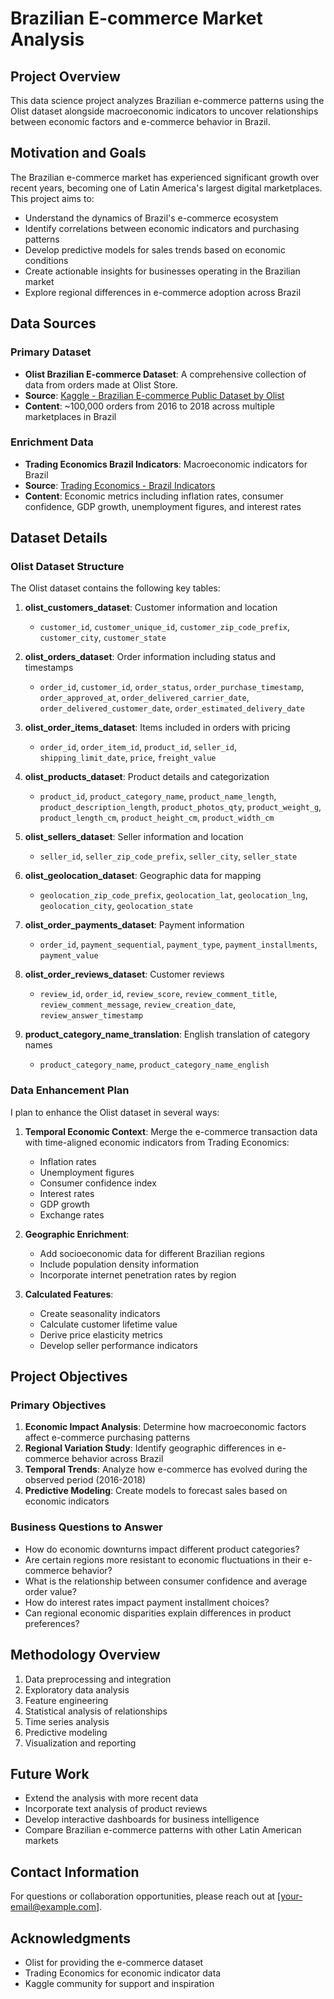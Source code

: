 # Brazilian E-commerce Market Analysis

## Project Overview
This data science project analyzes Brazilian e-commerce patterns using the Olist dataset alongside macroeconomic indicators to uncover relationships between economic factors and e-commerce behavior in Brazil.

## Motivation and Goals
The Brazilian e-commerce market has experienced significant growth over recent years, becoming one of Latin America's largest digital marketplaces. This project aims to:

- Understand the dynamics of Brazil's e-commerce ecosystem
- Identify correlations between economic indicators and purchasing patterns
- Develop predictive models for sales trends based on economic conditions
- Create actionable insights for businesses operating in the Brazilian market
- Explore regional differences in e-commerce adoption across Brazil

## Data Sources

### Primary Dataset
- **Olist Brazilian E-commerce Dataset**: A comprehensive collection of data from orders made at Olist Store.
- **Source**: [Kaggle - Brazilian E-commerce Public Dataset by Olist](https://www.kaggle.com/datasets/olistbr/brazilian-ecommerce)
- **Content**: ~100,000 orders from 2016 to 2018 across multiple marketplaces in Brazil

### Enrichment Data
- **Trading Economics Brazil Indicators**: Macroeconomic indicators for Brazil
- **Source**: [Trading Economics - Brazil Indicators](https://tradingeconomics.com/brazil/indicators)
- **Content**: Economic metrics including inflation rates, consumer confidence, GDP growth, unemployment figures, and interest rates

## Dataset Details

### Olist Dataset Structure
The Olist dataset contains the following key tables:

1. **olist_customers_dataset**: Customer information and location
   - `customer_id`, `customer_unique_id`, `customer_zip_code_prefix`, `customer_city`, `customer_state`

2. **olist_orders_dataset**: Order information including status and timestamps
   - `order_id`, `customer_id`, `order_status`, `order_purchase_timestamp`, `order_approved_at`, `order_delivered_carrier_date`, `order_delivered_customer_date`, `order_estimated_delivery_date`

3. **olist_order_items_dataset**: Items included in orders with pricing
   - `order_id`, `order_item_id`, `product_id`, `seller_id`, `shipping_limit_date`, `price`, `freight_value`

4. **olist_products_dataset**: Product details and categorization
   - `product_id`, `product_category_name`, `product_name_length`, `product_description_length`, `product_photos_qty`, `product_weight_g`, `product_length_cm`, `product_height_cm`, `product_width_cm`

5. **olist_sellers_dataset**: Seller information and location
   - `seller_id`, `seller_zip_code_prefix`, `seller_city`, `seller_state`

6. **olist_geolocation_dataset**: Geographic data for mapping
   - `geolocation_zip_code_prefix`, `geolocation_lat`, `geolocation_lng`, `geolocation_city`, `geolocation_state`

7. **olist_order_payments_dataset**: Payment information
   - `order_id`, `payment_sequential`, `payment_type`, `payment_installments`, `payment_value`

8. **olist_order_reviews_dataset**: Customer reviews
   - `review_id`, `order_id`, `review_score`, `review_comment_title`, `review_comment_message`, `review_creation_date`, `review_answer_timestamp`

9. **product_category_name_translation**: English translation of category names
   - `product_category_name`, `product_category_name_english`

### Data Enhancement Plan
I plan to enhance the Olist dataset in several ways:

1. **Temporal Economic Context**: Merge the e-commerce transaction data with time-aligned economic indicators from Trading Economics:
   - Inflation rates
   - Unemployment figures
   - Consumer confidence index
   - Interest rates
   - GDP growth
   - Exchange rates

2. **Geographic Enrichment**:
   - Add socioeconomic data for different Brazilian regions
   - Include population density information
   - Incorporate internet penetration rates by region

3. **Calculated Features**:
   - Create seasonality indicators
   - Calculate customer lifetime value
   - Derive price elasticity metrics
   - Develop seller performance indicators

## Project Objectives

### Primary Objectives
1. **Economic Impact Analysis**: Determine how macroeconomic factors affect e-commerce purchasing patterns
2. **Regional Variation Study**: Identify geographic differences in e-commerce behavior across Brazil
3. **Temporal Trends**: Analyze how e-commerce has evolved during the observed period (2016-2018)
4. **Predictive Modeling**: Create models to forecast sales based on economic indicators

### Business Questions to Answer
- How do economic downturns impact different product categories?
- Are certain regions more resistant to economic fluctuations in their e-commerce behavior?
- What is the relationship between consumer confidence and average order value?
- How do interest rates impact payment installment choices?
- Can regional economic disparities explain differences in product preferences?

## Methodology Overview
1. Data preprocessing and integration
2. Exploratory data analysis
3. Feature engineering
4. Statistical analysis of relationships
5. Time series analysis
6. Predictive modeling
7. Visualization and reporting

## Future Work
- Extend the analysis with more recent data
- Incorporate text analysis of product reviews
- Develop interactive dashboards for business intelligence
- Compare Brazilian e-commerce patterns with other Latin American markets

## Contact Information
For questions or collaboration opportunities, please reach out at [your-email@example.com].

## Acknowledgments
- Olist for providing the e-commerce dataset
- Trading Economics for economic indicator data
- Kaggle community for support and inspiration
